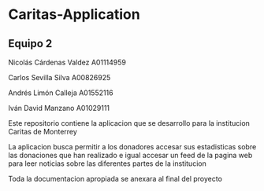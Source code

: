 # Caritas-Application
## Equipo 2

Nicolás Cárdenas Valdez A01114959


Carlos Sevilla Silva A00826925


Andrés Limón Calleja A01552116


Iván David Manzano A01029111





Este repositorio contiene la aplicacion que se desarrollo para la institucion Caritas de Monterrey

La aplicacion busca permitir a los donadores accesar sus estadisticas sobre las donaciones que han realizado e igual accesar un feed de la pagina web para leer noticias sobre las diferentes partes de la institucion

Toda la documentacion apropiada se anexara al final del proyecto

